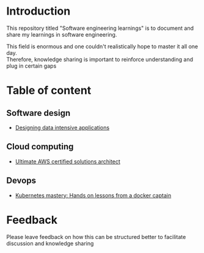 # Introduction

This repository titled "Software engineering learnings" is to document and share my learnings in software engineering.

This field is enormous and one couldn't realistically hope to master it all one day.  
Therefore, knowledge sharing is important to reinforce understanding and plug in certain gaps

# Table of content

## Software design

- [Designing data intensive applications](designing-data-intensive-applications)

## Cloud computing

- [Ultimate AWS certified solutions architect](ultimate-aws-certified-solutions-architect)

## Devops

- [Kubernetes mastery: Hands on lessons from a docker captain](kubernetes-mastery)

# Feedback

Please leave feedback on how this can be structured better to facilitate discussion and knowledge sharing

